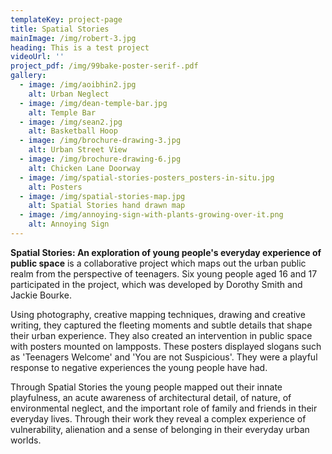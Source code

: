 ```yaml
---
templateKey: project-page
title: Spatial Stories
mainImage: /img/robert-3.jpg
heading: This is a test project
videoUrl: ''
project_pdf: /img/99bake-poster-serif-.pdf
gallery:
  - image: /img/aoibhin2.jpg
    alt: Urban Neglect
  - image: /img/dean-temple-bar.jpg
    alt: Temple Bar
  - image: /img/sean2.jpg
    alt: Basketball Hoop
  - image: /img/brochure-drawing-3.jpg
    alt: Urban Street View
  - image: /img/brochure-drawing-6.jpg
    alt: Chicken Lane Doorway
  - image: /img/spatial-stories-posters_posters-in-situ.jpg
    alt: Posters
  - image: /img/spatial-stories-map.jpg
    alt: Spatial Stories hand drawn map
  - image: /img/annoying-sign-with-plants-growing-over-it.png
    alt: Annoying Sign
---
```

**Spatial Stories: An exploration of young people's everyday experience of public space** is a collaborative project which maps out the urban public realm from the perspective of teenagers. Six young people aged 16 and 17 participated in the project, which was developed by Dorothy Smith and Jackie Bourke. 

Using photography, creative mapping techniques, drawing and creative writing, they captured the fleeting moments and subtle details that shape their urban experience. They also created an intervention in public space with posters mounted on lampposts. These posters displayed slogans such as 'Teenagers Welcome' and 'You are not Suspicious'. They were a playful response to negative experiences the young people have had. 

Through Spatial Stories the young people mapped out their innate playfulness, an acute awareness of architectural detail, of nature, of environmental neglect, and the important role of family and friends in their everyday lives. Through their work they reveal a complex experience of vulnerability, alienation and a sense of belonging in their everyday urban worlds.